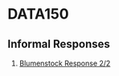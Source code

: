 # DATA150

## Informal Responses

1. [Blumenstock Response 2/2](https://jasonbao1219.github.io/DATA150/Blumenstock.html)
